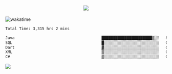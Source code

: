 <h1 align="center">
  <img src="https://readme-typing-svg.herokuapp.com/?font=Righteous&size=35&center=true&vCenter=true&width=500&height=70&duration=4000&lines=Hi!+%F0%9F%91%8B+I%27m+Ali%20Osman!;" />
</h1>


![wakatime](https://wakatime.com/share/@aliosmanoktar/3a8ffe71-6da4-4964-913b-2f09afbe53bf.svg?cache=none)
<!--START_SECTION:waka-->

```txt
Total Time: 3,315 hrs 2 mins

Java                                      ██████████████████████▒░░   89.15 %
SQL                                       █░░░░░░░░░░░░░░░░░░░░░░░░   04.08 %
Dart                                      ▓░░░░░░░░░░░░░░░░░░░░░░░░   02.10 %
XML                                       ▒░░░░░░░░░░░░░░░░░░░░░░░░   00.89 %
C#                                        ▒░░░░░░░░░░░░░░░░░░░░░░░░   00.69 %
```

<!--END_SECTION:waka-->

<img src="https://profile-counter.glitch.me/aliosmanoktar/count.svg" />

